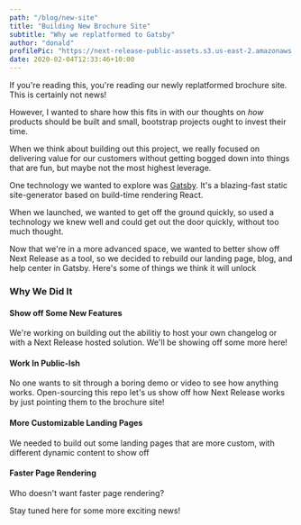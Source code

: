 ```yaml
---
path: "/blog/new-site"
title: "Building New Brochure Site"
subtitle: "Why we replatformed to Gatsby"
author: "donald"
profilePic: "https://next-release-public-assets.s3.us-east-2.amazonaws.com/donald_profile_pic.jpeg"
date: 2020-02-04T12:33:46+10:00
---
```


If you're reading this, you're reading our newly replatformed brochure site. This is certainly not news!

However, I wanted to share how this fits in with our thoughts on _how_ products should be built and small, bootstrap projects
ought to invest their time.

When we think about building out this project, we really focused on delivering value for our customers without getting
bogged down into things that are fun, but maybe not the most highest leverage.

One technology we wanted to explore was [Gatsby](https://gatsbyjs.org). It's a blazing-fast static site-generator based
on build-time rendering React.

When we launched, we wanted to get off the ground quickly, so used a technology we knew well and could get out the door
quickly, without too much thought.

Now that we're in a more advanced space, we wanted to better show off Next Release as a tool, so we decided to rebuild
our landing page, blog, and help center in Gatsby. Here's some of things we think it will unlock

### Why We Did It

#### Show off Some New Features

We're working on building out the abilitiy to host your own changelog or with a Next Release hosted solution. We'll
be showing off some more here!

#### Work In Public-Ish

No one wants to sit through a boring demo or video to see how anything works. Open-sourcing this repo let's us show off
how Next Release works by just pointing them to the brochure site!

#### More Customizable Landing Pages

We needed to build out some landing pages that are more custom, with different dynamic content to show off

#### Faster Page Rendering

Who doesn't want faster page rendering?

Stay tuned here for some more exciting news!
